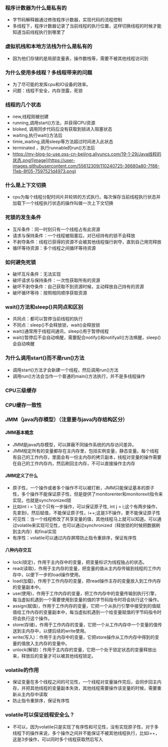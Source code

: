 ### 程序计数器为什么是私有的
- 字节码解释器通过修改程序计数器，实现代码的流程控制
- 多线程下，程序计数器记录了当前线程的执行位置，这样切换线程的时候才能知道当前线程执行到哪里了

### 虚拟机栈和本地方法栈为什么是私有的
- 因为他们存储的是局部变量表，操作数栈等，需要不被其他线程访问到

### 为什么使用多线程？多线程带来的问题
- 为了尽可能的发挥cpu和IO设备的效率。
- 问题：线程不安全，内存泄露，死锁

### 线程的几个状态
- new,线程刚被创建
- running,调用start()方法，并获得CPU资源 
- bloked, 调用同步代码后没有获取到锁进入阻塞状态
- waiting,执行wait()方法后
- timie_waiting,调用sleep等方法超过时间进入此状态
- terminated ，执行runnable的run()方法后
- https://my-blog-to-use.oss-cn-beijing.aliyuncs.com/19-1-29/Java线程的状态.png![image](https://user-images.githubusercontent.com/55612309/110240725-36680a80-7f88-11eb-8f05-7597521d4973.png)

### 什么是上下文切换
- cpu为每个线程分配时间片并轮转的方式执行。每次保存当前线程执行状态并加载下一个线程执行状态的操作叫做一次上下文切换

### 死锁的发生条件
- 互斥条件：同一时刻只有一个线程占有此资源
- 请求与保持条件：一个线程被阻塞后，对已经持有的锁不会释放
- 不剥夺条件：线程已获得的资源不会被其他线程强行剥夺，直到自己用完释放
- 循环等待资源：多个线程之间循环等待资源

### 如何避免死锁
- 破坏互斥条件：无法实现
- 破坏请求与保持条件：一次性获取所有的资源
- 破坏不剥夺条件：自己获取不到资源时候，主动释放自己持有的资源
- 破坏循环等待：按照相同顺序获取资源

### wait()方法和sleep()共同点和区别
- 共同点：都可以暂停当前线程的执行
- 不同点：sleep()不会释放锁，wait()会释放锁
- wait()通常用于线程间通讯，sleep()用于暂停线程
- wait()暂停后不会自动唤醒，需要配合notify()和notifyall()方法唤醒，sleep()会自动唤醒

### 为什么调用start()而不是run()方法
- 调用start()方法才会新建一个线程，然后调用run()方法
- 调用run()方法会当作一个普通的main()方法执行，并不是多线程操作
 
 ### CPU三级缓存
 
 ### CPU缓存一致性
 
 ### JMM（java内存模型）（注意要与java内存结构区分）
 #### JMM基本概念
 - JMM是java内存模型，可以屏蔽不同操作系统的内存访问差异。
 - JMM规定所有的变量都存在主内存里，包括实例变量，静态变量。每个线程有自己的工作内存，里面会有一份主内存的拷贝副本，线程对变量的操作需要在自己的工作内存内，然后刷回主内存，不可以直接操作主内存
 
 #### JMM定义了什么
 - 原子性，一个操作或者多个操作不可以被打断，JMM只能保证基本的原子性，多个操作不能保证原子性，但是提供了monitorenter和monitorexit指令来实现，也就是synchronized锁
  - 比如int i = 1;这个只有一步操作，可以保证原子性, int j = i;这个有两步操作，先拿到i，然后赋值，不能保证原子性，i++;这是3不操作，更不能保证原子性
 - 可见性：当一个线程修改了共享变量的值，其他线程马上就可以知道。可以通过volatile来实现可见性，也可以通过synchronized（释放锁的时候把数据刷到主内存）和final实现
 - 有序性：volatile可以通过内存屏障防止指令重排序，保证有序性

#### 八种内存交互
- lock(锁定)，作用于主内存中的变量，把变量标识为线程独占的状态。
- read(读取)，作用于主内存的变量，把变量的值从主内存传输到线程的工作内存中，以便下一步的load操作使用。
- load(加载)，作用于工作内存的变量，把read操作主存的变量放入到工作内存的变量副本中。
- use(使用)，作用于工作内存的变量，把工作内存中的变量传输到执行引擎，每当虚拟机遇到一个需要使用到变量的值的字节码指令时将会执行这个操作。
- assign(赋值)，作用于工作内存的变量，它把一个从执行引擎中接受到的值赋值给工作内存的变量副本中，每当虚拟机遇到一个给变量赋值的字节码指令时将会执行这个操作。
- store(存储)，作用于工作内存的变量，它把一个从工作内存中一个变量的值传送到主内存中，以便后续的write使用。
- write(写入)：作用于主内存中的变量，它把store操作从工作内存中得到的变量的值放入主内存的变量中。
- unlock(解锁)：作用于主内存的变量，它把一个处于锁定状态的变量释放出来，释放后的变量才可以被其他线程锁定。

### volatile的作用
- 保证变量在多个线程之间的可见性，一个线程对变量操作完后，会同步回主内存，并把其他线程的变量副本失效，其他线程需要操作该变量的时候，需要重新从主内存中读取
- 防止指令重排序，保证有序性

### volatile可以保证线程安全么？
- 不可以，因为volatile只是实现了有序性和可见性，没有实现原子性，对于多线程下的操作来说，多个操作之间并不能保证不被其他线程执行，比如i++，这是3步操作，可以同时多个线程获取然后写入

### 

